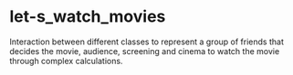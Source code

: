# let-s_watch_movies
Interaction between different classes to represent a group of friends that decides the movie, audience, screening and cinema to watch the movie through complex calculations.
